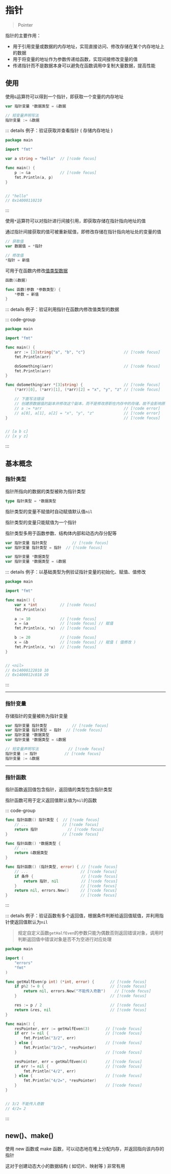 # 指针

> Pointer

指针的主要作用：

- 用于引用变量或数据的内存地址，实现直接访问、修改存储在某个内存地址上的数据
- 用于将变量的地址作为参数传递给函数，实现间接修改变量的值
- 传递指针而不是数据本身可以避免在函数调用中复制大量数据，提高性能

## 使用

使用`&`运算符可以得到一个指针，即获取一个变量的内存地址

```go
var 指针变量 *数据类型 = &数据

// 短变量声明写法
指针变量 := &数据
```

::: details 例子：验证获取并查看指针 ( 存储内存地址 )

```go
package main

import "fmt"

var a string = "hello"	// [!code focus]

func main() {
	p := &a				// [!code focus]
	fmt.Println(a, p)
}


// "hello"
// 0x14000110210
```

:::

使用`*`运算符可以对指针进行间接引用，即获取存储在指针指向地址的值

通过指针间接获取的值可被重新赋值，即修改存储在指针指向地址处的变量的值

```go
// 获取值
var 数据值 = *指针

// 修改值
*指针 = 新值
```

可用于在函数内修改[值类型数据](./data-types/division-determination-conversion.md#值类型数据)

```go
函数(&数据)

func 函数(参数 *参数类型) {
    *参数 = 新值
}
```

::: details 例子：验证利用指针在函数内修改值类型的数据

::: code-group

```go [数组]
package main

import "fmt"

func main() {
	arr := [3]string{"a", "b", "c"}					// [!code focus]
	fmt.Println(arr)

	doSomething(&arr)								// [!code focus]
	fmt.Println(arr)
}

func doSomething(arr *[3]string) {					// [!code focus]
	(*arr)[0], (*arr)[1], (*arr)[2] = "x", "y", "z"	// [!code focus]

	// 下面写法错误
	// 创建原数据值的副本并修改这个副本，而不是修改原职在内存中的存储，故不会影响原值
	// a := *arr 								    // [!code error]
	// a[0], a[1], a[2] = "x", "y", "z"				// [!code error]
}													// [!code focus]


// [a b c]
// [x y z]
```

:::

## 基本概念

### 指针类型

指针所指向的数据的类型被称为指针类型

```go
type 指针类型 = *数据类型
```

指针类型的变量不赋值时自动赋值默认值`nil`

指针类型的变量只能赋值为一个指针

指针类型多用于函数参数、结构体内部和动态内存分配等

```go
var 指针变量 指针类型		    // [!code focus]
var 指针变量 指针类型 = 指针	// [!code focus]

var 指针变量 *数据类型
var 指针变量 *数据类型 = &数据
```

::: details 例子：以基础类型为例验证指针变量的初始化、赋值、值修改

```go
package main

import "fmt"

func main() {
	var x *int			// [!code focus]
	fmt.Println(x)

	a := 10				// [!code focus]
	x = &a				// [!code focus] // 赋值
	fmt.Println(x, *x)  // [!code focus]

	b := 20				// [!code focus]
	x = &b				// [!code focus] // 赋值 ( 值修改 )
	fmt.Println(x, *x)  // [!code focus]
}


// <nil>
// 0x14000122010 10
// 0x1400012c018 20
```

:::

---

### 指针变量

存储指针的变量被称为指针变量

```go
var 指针变量 指针类型		    // [!code focus]
var 指针变量 指针类型 = 指针	// [!code focus]
var 指针变量 *数据类型
var 指针变量 *数据类型 = &数据

// 短变量声明写法			   // [!code focus]
指针变量 := 指针			  // [!code focus]
指针变量 := &数据
```

---

### 指针函数

指针函数返回值包含指针，返回值的类型包含指针类型

指针函数可用于定义返回值默认值为`nil`的函数

::: code-group

```go [一个返回值]
func 指针函数() 指针类型 {	// [!code focus]
	// ...				 // [!code focus]
	return 指针			  // [!code focus]
}						 // [!code focus]

func 指针函数() *数据类型 {
	// ...
	return &数据类型
}
```

```go [多个返回值 ( 错误对象 )]
func 指针函数() (指针类型, error) { // [!code focus]
	// ...						 // [!code focus]
    if 条件 {                     // [!code focus]
        return 指针, nil          // [!code focus]
    }                            // [!code focus]
	return nil, errors.New()	 // [!code focus]
}								 // [!code focus]
```

:::

::: details 例子：验证函数有多个返回值，根据条件判断给返回值赋值，并利用指针使返回值默认为`nil`

> 规定自定义函数`getHalfEven`的参数只能为偶数否则返回错误对象，调用时判断返回值中错误对象是否不为空进行对应处理

```go
package main

import (
	"errors"
	"fmt"
)

func getHalfEven(p int) (*int, error) {		  // [!code focus]
	if p%2 != 0 {							  // [!code focus]
		return nil, errors.New("不能传入奇数")	// [!code focus]
	}										  // [!code focus]

	res := p / 2							  // [!code focus]
	return &res, nil						  // [!code focus]
}

func main() {
	resPointer, err := getHalfEven(3)		// [!code focus]
	if err != nil {							// [!code focus]
		fmt.Println("3/2", err)
	} else {								// [!code focus]
		fmt.Println("3/2=", *resPointer)
	}										// [!code focus]

	resPointer, err = getHalfEven(4)		// [!code focus]
	if err != nil {							// [!code focus]
		fmt.Println("4/2", err)
	} else {								// [!code focus]
		fmt.Println("4/2=", *resPointer)
	}										// [!code focus]
}


// 3/2 不能传入奇数
// 4/2= 2
```

:::

## new()、make()

使用 new 函数或 make 函数，可以动态地在堆上分配内存，并返回指向该内存的指针

这对于创建动态大小的数据结构 ( 如切片、映射等 ) 非常有用
